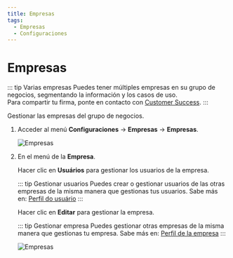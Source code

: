 ```yaml
---
title: Empresas
tags:
  - Empresas
  - Configuraciones
---
```


# Empresas

::: tip Varias empresas
Puedes tener múltiples empresas en su grupo de negocios, segmentando la información y los casos de uso.<br>
Para compartir tu firma, ponte en contacto con [Customer Success](mailto:cs@phishx.io).
:::

Gestionar las empresas del grupo de negocios.

1. Acceder al menú **Configuraciones** -> **Empresas** -> **Empresas**.

   ![Empresas](https://cdn.phishx.io/phishx-docs/images/phishx_companies_companies_01.webp)

2. En el menú de la **Empresa**.

   Hacer clic en **Usuários** para gestionar los usuarios de la empresa.

   ::: tip Gestionar usuarios
   Puedes crear o gestionar usuarios de las otras empresas de la misma manera que gestionas tus usuarios. Sabe más en: [Perfil do usuário](../users/profile)
   :::

   Hacer clic en **Editar** para gestionar la empresa.

   ::: tip Gestionar empresa
   Puedes gestionar otras empresas de la misma manera que gestionas tu empresa. Sabe más en: [Perfil de la empresa](profile)
   :::

   ![Empresas](https://cdn.phishx.io/phishx-docs/images/phishx_companies_companies_02.webp)
